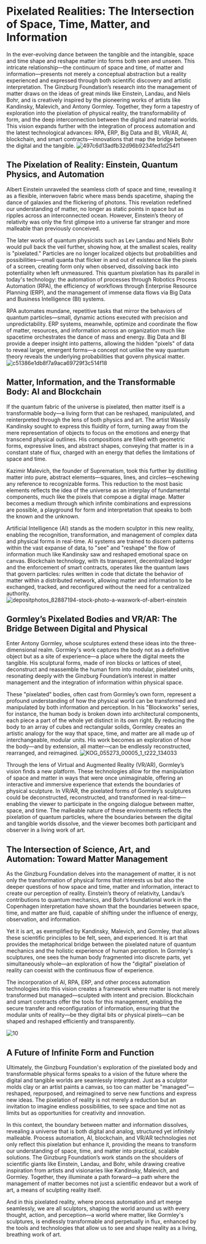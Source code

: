 # Pixelated Realities: The Intersection of Space, Time, Matter, and Information

In the ever-evolving dance between the tangible and the intangible, space and time shape and reshape matter into forms both seen and unseen. This intricate relationship—the continuum of space and time, of matter and information—presents not merely a conceptual abstraction but a reality experienced and expressed through both scientific discovery and artistic interpretation. The Ginzburg Foundation’s research into the management of matter draws on the ideas of great minds like Einstein, Landau, and Niels Bohr, and is creatively inspired by the pioneering works of artists like Kandinsky, Malevich, and Antony Gormley. Together, they form a tapestry of exploration into the pixelation of physical reality, the transformability of form, and the deep interconnection between the digital and material worlds. This vision expands further with the integration of process automation and the latest technological advances: RPA, ERP, Big Data and BI, VR/AR, AI, blockchain, and smart contracts—innovations that map the bridge between the digital and the tangible.
![497c6d13adfb32d96b9234fed1d254f1](https://github.com/user-attachments/assets/ea197f3e-696c-4d69-9e68-5da18451b35b)




## The Pixelation of Reality: Einstein, Quantum Physics, and Automation

Albert Einstein unraveled the seamless cloth of space and time, revealing it as a flexible, interwoven fabric where mass bends spacetime, shaping the dance of galaxies and the flickering of photons. This revelation redefined our understanding of matter, no longer as static points in space but as ripples across an interconnected ocean. However, Einstein’s theory of relativity was only the first glimpse into a universe far stranger and more malleable than previously conceived.

The later works of quantum physicists such as Lev Landau and Niels Bohr would pull back the veil further, showing how, at the smallest scales, reality is "pixelated." Particles are no longer localized objects but probabilities and possibilities—small quanta that flicker in and out of existence like the pixels of a screen, creating form only when observed, dissolving back into potentiality when left unmeasured. This quantum pixelation has its parallel in today's technology: the automation of processes through Robotics Process Automation (RPA), the efficiency of workflows through Enterprise Resource Planning (ERP), and the management of immense data flows via Big Data and Business Intelligence (BI) systems.

RPA automates mundane, repetitive tasks that mirror the behaviors of quantum particles—small, dynamic actions executed with precision and unpredictability. ERP systems, meanwhile, optimize and coordinate the flow of matter, resources, and information across an organization much like spacetime orchestrates the dance of mass and energy. Big Data and BI provide a deeper insight into patterns, allowing the hidden "pixels" of data to reveal larger, emergent forms—a concept not unlike the way quantum theory reveals the underlying probabilities that govern physical matter.
![c51386e1db8f7a9aca69729f3c514f18](https://github.com/user-attachments/assets/d26665a0-26b1-4cc6-8aec-1b28692af84c)

## Matter, Information, and the Transformable Body: AI and Blockchain

If the quantum fabric of the universe is pixelated, then matter itself is a transformable body—a living form that can be reshaped, manipulated, and reinterpreted through the lens of both physics and art. The artist Wassily Kandinsky sought to express this fluidity of form, turning away from the mere representation of objects to focus on the emotions and energy that transcend physical outlines. His compositions are filled with geometric forms, expressive lines, and abstract shapes, conveying that matter is in a constant state of flux, charged with an energy that defies the limitations of space and time.

Kazimir Malevich, the founder of Suprematism, took this further by distilling matter into pure, abstract elements—squares, lines, and circles—eschewing any reference to recognizable forms. This reduction to the most basic elements reflects the idea of the universe as an interplay of fundamental components, much like the pixels that compose a digital image. Matter becomes a medium through which infinite combinations and expressions are possible, a playground for form and interpretation that speaks to both the known and the unknown.

Artificial Intelligence (AI) stands as the modern sculptor in this new reality, enabling the recognition, transformation, and management of complex data and physical forms in real-time. AI systems are trained to discern patterns within the vast expanse of data, to "see" and "reshape" the flow of information much like Kandinsky saw and reshaped emotional space on canvas. Blockchain technology, with its transparent, decentralized ledger and the enforcement of smart contracts, operates like the quantum laws that govern particles: rules written in code that dictate the behavior of matter within a distributed network, allowing matter and information to be exchanged, tracked, and reconfigured without the need for a centralized authority.
![depositphotos_82887194-stock-photo-a-waxwork-of-albert-einstein](https://github.com/user-attachments/assets/421784c8-5ae4-49bc-966d-dcda92f77ddf)

## Gormley’s Pixelated Bodies and VR/AR: The Bridge Between Digital and Physical

Enter Antony Gormley, whose sculptures extend these ideas into the three-dimensional realm. Gormley's work captures the body not as a definitive object but as a site of experience—a place where the digital meets the tangible. His sculptural forms, made of iron blocks or lattices of steel, deconstruct and reassemble the human form into modular, pixelated units, resonating deeply with the Ginzburg Foundation’s interest in matter management and the integration of information within physical space.

These "pixelated" bodies, often cast from Gormley’s own form, represent a profound understanding of how the physical world can be transformed and manipulated by both information and perception. In his "Blockworks" series, for instance, the human body is broken down into architectural components, each piece a part of the whole yet distinct in its own right. By reducing the body to an array of cubes and rectangular solids, Gormley creates an artistic analogy for the way that space, time, and matter are all made up of interchangeable, modular units. His work becomes an exploration of how the body—and by extension, all matter—can be endlessly reconstructed, rearranged, and reimagined.
![KOG_055273_00005_1_t222_134033](https://github.com/user-attachments/assets/1c339e5a-e473-4e36-88d8-a6d829c784a7)

Through the lens of Virtual and Augmented Reality (VR/AR), Gormley’s vision finds a new platform. These technologies allow for the manipulation of space and matter in ways that were once unimaginable, offering an interactive and immersive experience that extends the boundaries of physical sculpture. In VR/AR, the pixelated forms of Gormley’s sculptures could be deconstructed, reconstructed, and transformed in real-time—enabling the viewer to participate in the ongoing dialogue between matter, space, and time. The malleable nature of these environments reflects the pixelation of quantum particles, where the boundaries between the digital and tangible worlds dissolve, and the viewer becomes both participant and observer in a living work of art.

## The Intersection of Science, Art, and Automation: Toward Matter Management

As the Ginzburg Foundation delves into the management of matter, it is not only the transformation of physical forms that interests us but also the deeper questions of how space and time, matter and information, interact to create our perception of reality. Einstein’s theory of relativity, Landau’s contributions to quantum mechanics, and Bohr’s foundational work in the Copenhagen interpretation have shown that the boundaries between space, time, and matter are fluid, capable of shifting under the influence of energy, observation, and information.

Yet it is art, as exemplified by Kandinsky, Malevich, and Gormley, that allows these scientific principles to be felt, seen, and experienced. It is art that provides the metaphorical bridge between the pixelated nature of quantum mechanics and the holistic experience of human perception. In Gormley's sculptures, one sees the human body fragmented into discrete parts, yet simultaneously whole—an exploration of how the "digital" pixelation of reality can coexist with the continuous flow of experience.

The incorporation of AI, RPA, ERP, and other process automation technologies into this vision creates a framework where matter is not merely transformed but managed—sculpted with intent and precision. Blockchain and smart contracts offer the tools for this management, enabling the secure transfer and reconfiguration of information, ensuring that the modular units of reality—be they digital bits or physical pixels—can be shaped and reshaped efficiently and transparently.


![10](https://github.com/user-attachments/assets/4c16d788-fc89-406c-b876-415cb6e3e565)


## A Future of Infinite Form and Function

Ultimately, the Ginzburg Foundation's exploration of the pixelated body and transformable physical forms speaks to a vision of the future where the digital and tangible worlds are seamlessly integrated. Just as a sculptor molds clay or an artist paints a canvas, so too can matter be "managed"—reshaped, repurposed, and reimagined to serve new functions and express new ideas. The pixelation of reality is not merely a reduction but an invitation to imagine endless possibilities, to see space and time not as limits but as opportunities for creativity and innovation.

In this context, the boundary between matter and information dissolves, revealing a universe that is both digital and analog, structured yet infinitely malleable. Process automation, AI, blockchain, and VR/AR technologies not only reflect this pixelation but enhance it, providing the means to transform our understanding of space, time, and matter into practical, scalable solutions. The Ginzburg Foundation’s work stands on the shoulders of scientific giants like Einstein, Landau, and Bohr, while drawing creative inspiration from artists and visionaries like Kandinsky, Malevich, and Gormley. Together, they illuminate a path forward—a path where the management of matter becomes not just a scientific endeavor but a work of art, a means of sculpting reality itself.

And in this pixelated reality, where process automation and art merge seamlessly, we are all sculptors, shaping the world around us with every thought, action, and perception—a world where matter, like Gormley's sculptures, is endlessly transformable and perpetually in flux, enhanced by the tools and technologies that allow us to see and shape reality as a living, breathing work of art.
